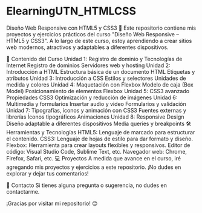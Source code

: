 # ElearningUTN_HTMLCSS

Diseño Web Responsive con HTML5 y CSS3 🚀
Este repositorio contiene mis proyectos y ejercicios prácticos del curso "Diseño Web Responsive – HTML5 y CSS3". A lo largo de este curso, estoy aprendiendo a crear sitios web modernos, atractivos y adaptables a diferentes dispositivos.

📖 Contenido del Curso
Unidad 1: Registro de dominio y Tecnologías de Internet
Registro de dominios
Servidores web y hosting
Unidad 2: Introducción a HTML
Estructura básica de un documento HTML
Etiquetas y atributos
Unidad 3: Introducción a CSS
Estilos y selectores
Unidades de medida y colores
Unidad 4: Maquetación con Flexbox
Modelo de caja (Box Model)
Posicionamiento de elementos
Flexbox
Unidad 5: CSS3 avanzado
Propiedades CSS3
Optimización y reducción de imágenes
Unidad 6: Multimedia y formularios
Insertar audio y video
Formularios y validación
Unidad 7: Tipografías, íconos y animación con CSS3
Fuentes externas y librerías
Íconos tipográficos
Animaciones
Unidad 8: Responsive Design
Diseño adaptable a diferentes dispositivos
Media queries y breakpoints
🛠️ Herramientas y Tecnologías
HTML5: Lenguaje de marcado para estructurar el contenido.
CSS3: Lenguaje de hojas de estilo para dar formato y diseño.
Flexbox: Herramienta para crear layouts flexibles y responsivos.
Editor de código: Visual Studio Code, Sublime Text, etc.
Navegador web: Chrome, Firefox, Safari, etc.
💻 Proyectos
A medida que avance en el curso, iré agregando mis proyectos y ejercicios a este repositorio. ¡No dudes en explorar y dejar tus comentarios!

🤝 Contacto
Si tienes alguna pregunta o sugerencia, no dudes en contactarme.

¡Gracias por visitar mi repositorio! 😊
